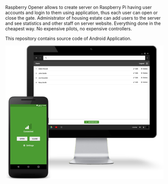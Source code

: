 Raspberry Opener allows to create server on Raspberry Pi having user accounts and login to them using application, thus each user can open or close the gate. Administrator of housing estate can add users to the server and see statistics and other staff on server website. Everything done in the cheapest way. No expensive pilots, no expensive controllers.

This repository contains source code of Android Application.

![alt text](https://raw.githubusercontent.com/orzechdev/raspberry-opener-android/master/README_files/urzadzenia_1.png)
